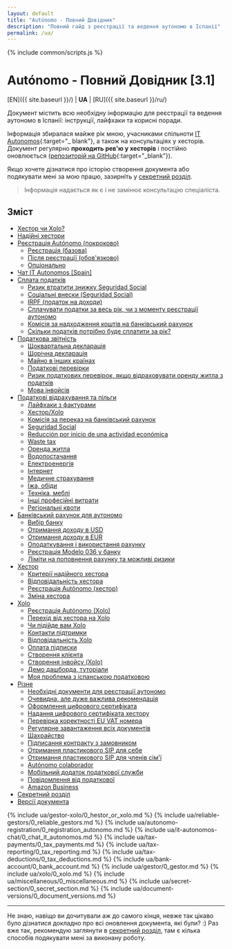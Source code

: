 ```yaml
---
layout: default
title: "Autónomo - Повний Довідник"
description: "Повний гайд з реєстрації та ведення аутономо в Іспанії"
permalink: /ua/
---
```


<style>
{% include common/common.css %}

.container-lg.px-3.my-5.markdown-body h1:first-of-type {
    display: none;
}
</style>

{% include common/scripts.js %}

# Autónomo - Повний Довідник [3.1]

[EN]({{ site.baseurl }}/) | **UA** | [RU]({{ site.baseurl }}/ru/)

Документ містить всю необхідну інформацію для реєстрації та ведення аутономо в Іспанії: інструкції, лайфхаки та корисні
поради.

Інформація збиралася майже рік мною, учасниками спільноти [IT Autonomos](https://bit.ly/it-autonomos-es){:target="_
blank"}, а також на консультаціях у хесторів. Документ регулярно **проходить рев'ю у хесторів** і постійно
оновлюється ([репозиторій на GitHub](https://bit.ly/it-autonomos-github){:target="_blank"}).

Якщо хочете дізнатися про історію створення документа або подякувати мені за мою працю, зазирніть
у [секретний розділ](#секретний-розділ).

> Інформація надається як є і не замінює консультацію спеціаліста.

## Зміст

- [Хестор чи Xolo?](#хестор-чи-xolo)
- [Надійні хестори](#надійні-хестори)
- [Реєстрація Autónomo (покроково)](#реєстрація-autónomo-покроково)
    - [Реєстрація (базова)](#реєстрація-базова)
    - [Після реєстрації (обов'язково)](#після-реєстрації-обовязково)
    - [Опціонально](#опціонально)
- [Чат IT Autonomos [Spain]](#чат-it-autonomos-spain)
- [Сплата податків](#сплата-податків)
    - [Ризик втратити знижку Seguridad Social](#ризик-втратити-знижку-seguridad-social)
    - [Соціальні внески (Seguridad Social)](#соціальні-внески-seguridad-social)
    - [IRPF (податок на доходи)](#irpf-податок-на-доходи)
    - [Сплачувати податки за весь рік, чи з моменту реєстрації аутономо](#сплачувати-податки-за-весь-рік-чи-з-моменту-реєстрації-аутономо)
    - [Комісія за надходження коштів на банківський рахунок](#комісія-за-надходження-коштів-на-банківський-рахунок)
    - [Скільки податків потрібно буде сплатити за рік?](#скільки-податків-потрібно-буде-сплатити-за-рік)
- [Податкова звітність](#податкова-звітність)
    - [Щоквартальна декларація](#щоквартальна-декларація)
    - [Щорічна декларація](#щорічна-декларація)
    - [Майно в інших країнах](#майно-в-інших-країнах)
    - [Податкові перевірки](#податкові-перевірки)
    - [Ризик податкових перевірок, якщо відраховувати оренду житла з податків](#ризик-податкових-перевірок-якщо-відраховувати-оренду-житла-з-податків)
    - [Мова інвойсів](#мова-інвойсів)
- [Податкові відрахування та пільги](#податкові-відрахування-та-пільги)
    - [Лайфхаки з фактурами](#лайфхаки-з-фактурами)
    - [Хестор/Xolo](#хесторxolo)
    - [Комісія за переказ на банківський рахунок](#комісія-за-переказ-на-банківський-рахунок)
    - [Seguridad Social](#seguridad-social)
    - [Reducción por inicio de una actividad económica](#reducción-por-inicio-de-una-actividad-económica)
    - [Waste tax](#waste-tax)
    - [Оренда житла](#оренда-житла)
    - [Водопостачання](#водопостачання)
    - [Електроенергія](#електроенергія)
    - [Інтернет](#інтернет)
    - [Медичне страхування](#медичне-страхування)
    - [Їжа, обіди](#їжа-обіди)
    - [Техніка, меблі](#техніка-меблі)
    - [Інші професійні витрати](#інші-професійні-витрати)
    - [Регіональні квоти](#регіональні-квоти)
- [Банківський рахунок для аутономо](#банківський-рахунок-для-аутономо)
    - [Вибір банку](#вибір-банку)
    - [Отримання доходу в USD](#отримання-доходу-в-usd)
    - [Отримання доходу в EUR](#отримання-доходу-в-eur)
    - [Оподаткування і використання рахунку](#оподаткування-і-використання-рахунку)
    - [Реєстрація Modelo 036 у банку](#реєстрація-modelo-036-у-банку)
    - [Ліміти на поповнення рахунку та можливі ризики](#ліміти-на-поповнення-рахунку-та-можливі-ризики)
- [Хестор](#хестор)
    - [Критерії надійного хестора](#критерії-надійного-хестора)
    - [Відповідальність хестора](#відповідальність-хестора)
    - [Реєстрація Autónomo (хестор)](#реєстрація-autónomo-хестор)
    - [Зміна хестора](#зміна-хестора)
- [Xolo](#xolo)
    - [Реєстрація Autónomo (Xolo)](#реєстрація-autónomo-xolo)
    - [Перехід від хестора на Xolo](#перехід-від-хестора-на-xolo)
    - [Чи підійде вам Xolo](#чи-підійде-вам-xolo)
    - [Контакти підтримки](#контакти-підтримки)
    - [Відповідальність Xolo](#відповідальність-xolo)
    - [Оплата підписки](#оплата-підписки)
    - [Створення клієнта](#створення-клієнта)
    - [Створення інвойсу (Xolo)](#створення-інвойсу-xolo)
    - [Демо дашборда, туторіали](#демо-дашборда-туторіали)
    - [Моя проблема з іспанською податковою](#моя-проблема-з-іспанською-податковою)
- [Різне](#різне)
    - [Необхідні документи для реєстрації аутономо](#необхідні-документи-для-реєстрації-аутономо)
    - [Очевидна, але дуже важлива рекомендація](#очевидна-але-дуже-важлива-рекомендація)
    - [Оформлення цифрового сертифіката](#оформлення-цифрового-сертифіката)
    - [Надання цифрового сертифіката хестору](#надання-цифрового-сертифіката-хестору)
    - [Перевірка коректності EU VAT номера](#перевірка-коректності-eu-vat-номера)
    - [Регулярне завантаження всіх документів](#регулярне-завантаження-всіх-документів)
    - [Шахрайство](#шахрайство)
    - [Підписання контракту з замовником](#підписання-контракту-з-замовником)
    - [Отримання пластикового SIP для себе](#отримання-пластикового-sip-для-себе)
    - [Отримання пластикового SIP для членів сім'ї](#отримання-пластикового-sip-для-членів-сімї)
    - [Autónomo colaborador](#autónomo-colaborador)
    - [Мобільний додаток податкової служби](#мобільний-додаток-податкової-служби)
    - [Повідомлення від податкової](#повідомлення-від-податкової)
    - [Amazon Business](#amazon-business)
- [Секретний розділ](#секретний-розділ)
- [Версії документа](#версії-документа)

{% include ua/gestor-xolo/0_hestor_or_xolo.md %}
{% include ua/reliable-gestors/0_reliable_gestors.md %}
{% include ua/autonomo-registration/0_registration_autonomo.md %}
{% include ua/it-autonomos-chat/0_chat_it_autonomos.md %}
{% include ua/tax-payments/0_tax_payments.md %}
{% include ua/tax-reporting/0_tax_reporting.md %}
{% include ua/tax-deductions/0_tax_deductions.md %}
{% include ua/bank-account/0_bank_account.md %}
{% include ua/gestor/0_gestor.md %}
{% include ua/xolo/0_xolo.md %}
{% include ua/miscellaneous/0_miscellaneous.md %}
{% include ua/secret-section/0_secret_section.md %}
{% include ua/document-versions/0_document_versions.md %}

---

Не знаю, навіщо ви дочитували аж до самого кінця, невже так цікаво було дізнатися докладно про всі оновлення документа,
які були? :)
Раз вже так, рекомендую заглянути в [секретний розділ](#секретний-розділ), там є кілька способів подякувати мені за
виконану роботу.
